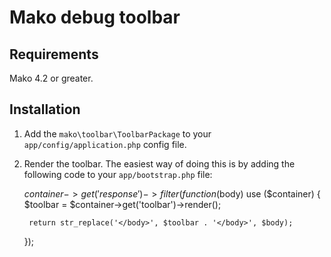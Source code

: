 # Mako debug toolbar

## Requirements

Mako 4.2 or greater.

## Installation

1) Add the ```mako\toolbar\ToolbarPackage``` to your ```app/config/application.php``` config file.

2) Render the toolbar. The easiest way of doing this is by adding the following code to your ```app/bootstrap.php``` file:

	$container->get('response')->filter(function($body) use ($container)
	{
		$toolbar = $container->get('toolbar')->render();
		
		return str_replace('</body>', $toolbar . '</body>', $body);
	});
